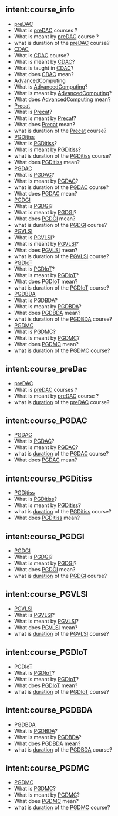 

## intent:course_info
- [preDAC](courses)
- What is [preDAC](courses) courses ?
- What is  meant by [preDAC](courses) course ?
- what is duration of the [preDAC](courses) course?
- [CDAC](courses)
- What is [CDAC](courses) course?
- What is meant by [CDAC](courses)?
- What is taught in [CDAC](courses)?
- What does [CDAC](courses) mean?
- [AdvancedComputing](courses)
- What is [AdvancedComputing](courses)?
- What is meant by [AdvancedComputing](courses)?
- What does [AdvancedComputing](courses) mean?
- [Precat](courses)
- What is [Precat](courses)?
- What is meant by [Precat](courses)?
- What does [Precat](courses) mean?
- what is duration of the [Precat](courses) course?
- [PGDitiss](courses)
- What is [PGDitiss](courses)?
- What is meant by [PGDitiss](courses)?
- what is duration of the [PGDitiss](courses) course?
- What does [PGDitiss](courses) mean?
- [PGDAC](courses)
- What is [PGDAC](courses)?
- What is meant by [PGDAC](courses)?
- what is duration of the [PGDAC](courses) course?
- What does [PGDAC](courses) mean?
- [PGDGI](courses)
- What is [PGDGI](courses)?
- What is meant by [PGDGI](courses)?
- What does [PGDGI](courses) mean?
- what is duration of the [PGDGI](courses) course?
- [PGVLSI](courses)
- What is [PGVLSI](courses)?
- What is meant by [PGVLSI](courses)?
- What does [PGVLSI](courses) mean?
- what is duration of the [PGVLSI](courses) course?
- [PGDIoT](courses)
- What is [PGDIoT](courses)?
- What is meant by [PGDIoT](courses)?
- What does [PGDIoT](courses) mean?
- what is duration of the [PGDIoT](courses) course?
- [PGDBDA](courses)
- What is [PGDBDA](courses)?
- What is meant by [PGDBDA](courses)?
- What does [PGDBDA](courses) mean?
- what is duration of the [PGDBDA](courses) course?
- [PGDMC](courses)
- What is [PGDMC](courses)?
- What is meant by [PGDMC](courses)?
- What does [PGDMC](courses) mean?
- what is duration of the [PGDMC](courses) course?

## intent:course_preDac
- [preDAC](courses)
- What is [preDAC](courses) courses ?
- What is  meant by [preDAC](courses) course ?
- what is [duration](timeperiod) of the [preDAC](courses) course?

## intent:course_PGDAC
- [PGDAC](courses)
- What is [PGDAC](courses)?
- What is meant by [PGDAC](courses)?
- what is [duration](timeperiod) of the [PGDAC](courses) course?
- What does [PGDAC](courses) mean?

## intent:course_PGDitiss
- [PGDitiss](courses)
- What is [PGDitiss](courses)?
- What is meant by [PGDitiss](courses)?
- what is [duration](timeperiod) of the [PGDitiss](courses) course?
- What does [PGDitiss](courses) mean?

## intent:course_PGDGI
- [PGDGI](courses)
- What is [PGDGI](courses)?
- What is meant by [PGDGI](courses)?
- What does [PGDGI](courses) mean?
- what is [duration](timeperiod) of the [PGDGI](courses) course?

## intent:course_PGVLSI
- [PGVLSI](courses)
- What is [PGVLSI](courses)?
- What is meant by [PGVLSI](courses)?
- What does [PGVLSI](courses) mean?
- what is [duration](timeperiod) of the [PGVLSI](courses) course?

## intent:course_PGDIoT
- [PGDIoT](courses)
- What is [PGDIoT](courses)?
- What is meant by [PGDIoT](courses)?
- What does [PGDIoT](courses) mean?
- what is [duration](timeperiod) of the [PGDIoT](courses) course?

## intent:course_PGDBDA
- [PGDBDA](courses)
- What is [PGDBDA](courses)?
- What is meant by [PGDBDA](courses)?
- What does [PGDBDA](courses) mean?
- what is [duration](timeperiod) of the [PGDBDA](courses) course?

## intent:course_PGDMC
- [PGDMC](courses)
- What is [PGDMC](courses)?
- What is meant by [PGDMC](courses)?
- What does [PGDMC](courses) mean?
- what is [duration](timeperiod) of the [PGDMC](courses) course?
